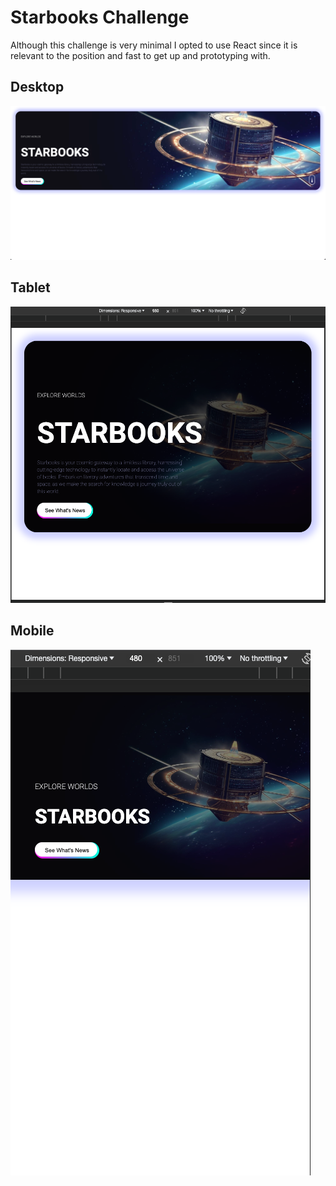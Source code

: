 # Starbooks Challenge 

Although this challenge is very minimal I opted to use React since it is relevant to the position and fast to get up and prototyping with.

## Desktop
![Desktop view](/README_assets/desktop.png)

## Tablet
![Tablet view](/README_assets/tablet.png)

## Mobile
![Mobile view](/README_assets/mobile.png)